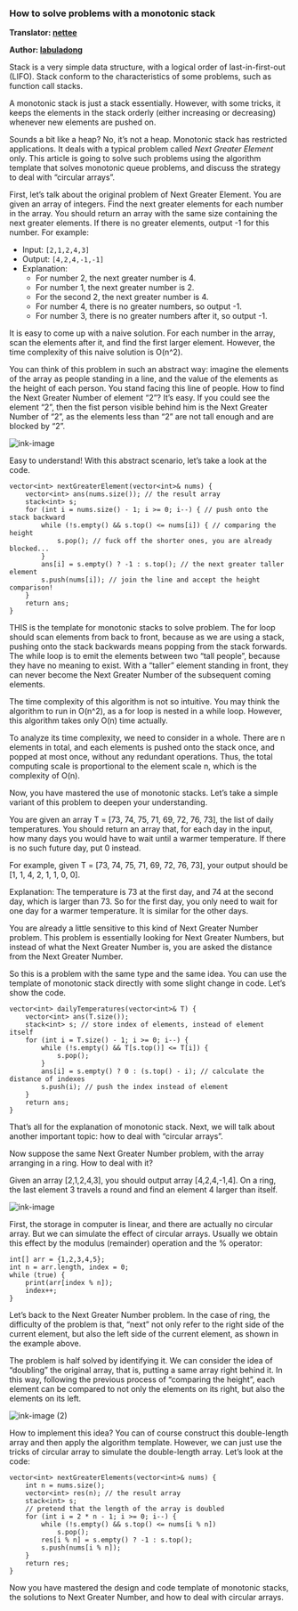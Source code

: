 ### How to solve problems with a monotonic stack

**Translator: [nettee](https://github.com/nettee)**

**Author: [labuladong](https://github.com/labuladong)**

Stack is a very simple data structure, with a logical order of last-in-first-out (LIFO). Stack conform to the characteristics of some problems, such as function call stacks.

A monotonic stack is just a stack essentially. However, with some tricks, it keeps the elements in the stack orderly (either increasing or decreasing) whenever new elements are pushed on.

Sounds a bit like a heap? No, it’s not a heap. Monotonic stack has restricted applications. It deals with a typical problem called *Next Greater Element* only. This article is going to solve such problems using the algorithm template that solves monotonic queue problems, and discuss the strategy to deal with “circular arrays”.

First, let’s talk about the original problem of Next Greater Element. You are given an array of integers. Find the next greater elements for each number in the array. You should return an array with the same size containing the next greater elements. If there is no greater elements, output -1 for this number. For example:

-   Input: `[2,1,2,4,3]`
-   Output: `[4,2,4,-1,-1]`
-   Explanation:
    -   For number 2, the next greater number is 4.
    -   For number 1, the next greater number is 2.
    -   For the second 2, the next greater number is 4.
    -   For number 4, there is no greater numbers, so output -1.
    -   For number 3, there is no greater numbers after it, so output -1.

It is easy to come up with a naive solution. For each number in the array, scan the elements after it, and find the first larger element. However, the time complexity of this naive solution is O(n^2).

You can think of this problem in such an abstract way: imagine the elements of the array as people standing in a line, and the value of the elements as the height of each person. You stand facing this line of people. How to find the Next Greater Number of element “2”? It’s easy. If you could see the element “2”, then the fist person visible behind him is the Next Greater Number of “2”, as the elements less than “2” are not tall enough and are blocked by “2”.

![ink-image](../pictures/monotonic_stack/1.png)

Easy to understand! With this abstract scenario, let’s take a look at the code.

    vector<int> nextGreaterElement(vector<int>& nums) {
        vector<int> ans(nums.size()); // the result array
        stack<int> s;
        for (int i = nums.size() - 1; i >= 0; i--) { // push onto the stack backward
            while (!s.empty() && s.top() <= nums[i]) { // comparing the height
                s.pop(); // fuck off the shorter ones, you are already blocked...
            }
            ans[i] = s.empty() ? -1 : s.top(); // the next greater taller element
            s.push(nums[i]); // join the line and accept the height comparison!
        }
        return ans;
    }

THIS is the template for monotonic stacks to solve problem. The for loop should scan elements from back to front, because as we are using a stack, pushing onto the stack backwards means popping from the stack forwards. The while loop is to emit the elements between two “tall people”, because they have no meaning to exist. With a “taller” element standing in front, they can never become the Next Greater Number of the subsequent coming elements.

The time complexity of this algorithm is not so intuitive. You may think the algorithm to run in O(n^2), as a for loop is nested in a while loop. However, this algorithm takes only O(n) time actually.

To analyze its time complexity, we need to consider in a whole. There are n elements in total, and each elements is pushed onto the stack once, and popped at most once, without any redundant operations. Thus, the total computing scale is proportional to the element scale n, which is the complexity of O(n).

Now, you have mastered the use of monotonic stacks. Let’s take a simple variant of this problem to deepen your understanding.

You are given an array T = \[73, 74, 75, 71, 69, 72, 76, 73\], the list of daily temperatures. You should return an array that, for each day in the input, how many days you would have to wait until a warmer temperature. If there is no such future day, put 0 instead.

For example, given T = \[73, 74, 75, 71, 69, 72, 76, 73\], your output should be \[1, 1, 4, 2, 1, 1, 0, 0\].

Explanation: The temperature is 73 at the first day, and 74 at the second day, which is larger than 73. So for the first day, you only need to wait for one day for a warmer temperature. It is similar for the other days.

You are already a little sensitive to this kind of Next Greater Number problem. This problem is essentially looking for Next Greater Numbers, but instead of what the Next Greater Number is, you are asked the distance from the Next Greater Number.

So this is a problem with the same type and the same idea. You can use the template of monotonic stack directly with some slight change in code. Let’s show the code.

    vector<int> dailyTemperatures(vector<int>& T) {
        vector<int> ans(T.size());
        stack<int> s; // store index of elements, instead of element itself
        for (int i = T.size() - 1; i >= 0; i--) {
            while (!s.empty() && T[s.top()] <= T[i]) {
                s.pop();
            }
            ans[i] = s.empty() ? 0 : (s.top() - i); // calculate the distance of indexes
            s.push(i); // push the index instead of element
        }
        return ans;
    }

That’s all for the explanation of monotonic stack. Next, we will talk about another important topic: how to deal with “circular arrays”.

Now suppose the same Next Greater Number problem, with the array arranging in a ring. How to deal with it?

Given an array \[2,1,2,4,3\], you should output array \[4,2,4,-1,4\]. On a ring, the last element 3 travels a round and find an element 4 larger than itself.

![ink-image](../pictures/monotonic_stack/2.png)

First, the storage in computer is linear, and there are actually no circular array. But we can simulate the effect of circular arrays. Usually we obtain this effect by the modulus (remainder) operation and the % operator:

    int[] arr = {1,2,3,4,5};
    int n = arr.length, index = 0;
    while (true) {
        print(arr[index % n]);
        index++;
    }

Let’s back to the Next Greater Number problem. In the case of ring, the difficulty of the problem is that, “next” not only refer to the right side of the current element, but also the left side of the current element, as shown in the example above.

The problem is half solved by identifying it. We can consider the idea of “doubling” the original array, that is, putting a same array right behind it. In this way, following the previous process of “comparing the height”, each element can be compared to not only the elements on its right, but also the elements on its left.

![ink-image (2)](../pictures/monotonic_stack/3.png)

How to implement this idea? You can of course construct this double-length array and then apply the algorithm template. However, we can just use the tricks of circular array to simulate the double-length array. Let’s look at the code:

    vector<int> nextGreaterElements(vector<int>& nums) {
        int n = nums.size();
        vector<int> res(n); // the result array
        stack<int> s;
        // pretend that the length of the array is doubled
        for (int i = 2 * n - 1; i >= 0; i--) {
            while (!s.empty() && s.top() <= nums[i % n])
                s.pop();
            res[i % n] = s.empty() ? -1 : s.top();
            s.push(nums[i % n]);
        }
        return res;
    }

Now you have mastered the design and code template of monotonic stacks, the solutions to Next Greater Number, and how to deal with circular arrays.
